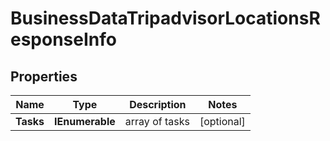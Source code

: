 # BusinessDataTripadvisorLocationsResponseInfo


## Properties

| Name | Type | Description | Notes |
|------------ | ------------- | ------------- | -------------|
**Tasks** | **IEnumerable<BusinessDataTripadvisorLocationsTaskInfo>** | array of tasks |[optional]|